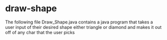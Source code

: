 # draw-shape
The following file Draw_Shape.java contains a java program that takes a user input of their desired shape either triangle or diamond and makes it out off of any char that the user picks
